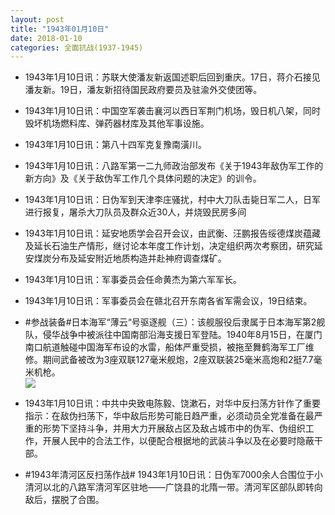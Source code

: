 ```yaml
---
layout: post
title: "1943年01月10日"
date: 2018-01-10
categories: 全面抗战(1937-1945)
---
```


<meta name="referrer" content="no-referrer" />

- 1943年1月10日讯：苏联大使潘友新返国述职后回到重庆。17日，蒋介石接见潘友新。19日，潘友新招待国民政府要员及驻渝外交使团等。 

- 1943年1月10日讯：中国空军袭击襄河以西日军荆门机场，毁日机八架，同时毁坏机场燃料库、弹药器材库及其他军事设施。 

- 1943年1月10日讯：第八十四军克复豫南潢川。 

- 1943年1月10日讯：八路军第一二九师政治部发布《关于1943年敌伪军工作的新方向》及《关于敌伪军工作几个具体问题的决定》的训令。 

- 1943年1月10日讯：日伪军到天津李庄骚扰，村中大刀队击毙日军二人，日军进行报复，屠杀大刀队员及群众近30人，并烧毁民房多间 

- 1943年1月10日讯：延安地质学会召开会议，由武衡、汪鹏报告绥德煤炭蕴藏及延长石油生产情形，继讨论本年度工作计划，决定组织两次考察团，研究延安煤炭分布及延安附近地质构造并赴神府调查煤矿。 

- 1943年1月10日讯：军事委员会任命黄杰为第六军军长。 

- 1943年1月10日讯：军事委员会在赣北召开东南各省军需会议，19日结束。 

- #参战装备#日本海军“薄云“号驱逐舰（三）：该舰服役后隶属于日本海军第2舰队，侵华战争中被派往中国南部沿海支援日军登陆。1940年8月15日，在厦门南口航道触碰中国海军布设的水雷，船体严重受损，被拖至舞鹤海军工厂维修。期间武备被改为3座双联127毫米舰炮，2座双联装25毫米高炮和2挺7.7毫米机枪。 <br/><img src="https://wx2.sinaimg.cn/large/aca367d8ly1fnba6371r5j21hc0u0gwe.jpg" />

- 1943年1月10日讯：中共中央致电陈毅、饶漱石，对华中反扫荡方针作了重要指示：在敌伪扫荡下，华中敌后形势可能日趋严重，必须动员全党准备在最严重的形势下坚持斗争，并用大力开展敌占区及敌占城市中的伪军、伪组织工作，开展人民中的合法工作，以便配合根据地的武装斗争以及在必要时隐蔽干部。 

- #1943年清河区反扫荡作战# 1943年1月10日讯：日伪军7000余人合围位于小清河以北的八路军清河军区驻地——广饶县的北隋一带。清河军区部队即转向敌后，摆脱了合围。 

